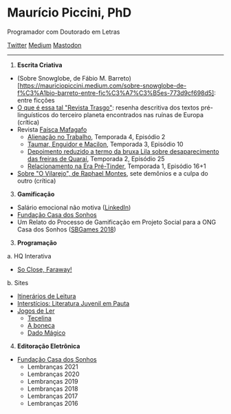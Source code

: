 # Maurício Piccini, PhD

Programador com Doutorado em Letras

[Twitter](http://twitter.com/mauriciopiccini) [Medium](https://mauriciopiccini.medium.com) [Mastodon](https://mastodon.social/@mauriciopiccini)

---

1. **Escrita Criativa**
-  (Sobre Snowglobe, de Fábio M. Barreto)[https://mauriciopiccini.medium.com/sobre-snowglobe-de-f%C3%A1bio-barreto-entre-fic%C3%A7%C3%B5es-773d9cf698d5]: entre ficções 
- [O que é essa tal "Revista Trasgo"](https://mauriciopiccini.medium.com/o-que-é-essa-tal-revista-trasgo-resenha-descritiva-dos-textos-pré-linguísticos-do-terceiro-planeta-5ed60a9ae223): resenha descritiva dos textos pré- linguísticos do terceiro planeta encontrados nas ruínas de Europa (crítica)
- Revista [Faísca Mafagafo](https://mafagaforevista.com.br)
  - [Alienação no Trabalho](https://mailchi.mp/mafagaforevista/faiscat4e02), Temporada 4, Episódio 2
  - [Taumar, Enguidor e Macilon](https://mailchi.mp/c834dfaf9c47/faiscat3e10), Temporada 3, Episódio 10
  - [Depoimento reduzido a termo da bruxa Lila sobre desaparecimento das freiras de Quaraí](https://mailchi.mp/f0d75c179a09/faiscat2e25), Temporada 2, Episódio 25
  - [Relacionamento na Era Pré-Tinder](https://mailchi.mp/mafagaforevista/faiscat5e16mais1), Temporada 1, Episódio 16+1
- [Sobre "O Vilarejo", de Raphael Montes](http://mauriciopiccini.medium.com/sobre-o-vilarejo-de-raphael-montes-sete-demonios-e-a-culpa-do-outro-8fad4c7f975d), sete demônios e a culpa do outro (crítica)
3. **Gamificação**
- Salário emocional não motiva ([LinkedIn](https://www.linkedin.com/pulse/salário-emocional-não-motiva-maurício-piccini/))
- [Fundação Casa dos Sonhos](http://fundacaocasadossonhos.com)
- Um Relato do Processo de Gamificação em Projeto Social para a ONG Casa dos Sonhos ([SBGames 2018](https://www.sbgames.org/sbgames2018/files/papers/EducacaoShort/188272.pdf))

3. **Programação**

a. HQ Interativa

- [So Close, Faraway!](https://augustopaim.com.br/pt/hq-reportagem-so-close-faraway/)

b. Sites

- [Itinerários de Leitura](http://itinerariosdeleitura.com.br)
- [Interstícios: Literatura Juvenil em Pauta](http://literaturajuvenilempauta)
- [Jogos de Ler](http://jogosdeler.com.br)
  - [Tecelina](http://jogosdeler.com.br/tecelina)
  - [A boneca](http://jogosdeler.com.br/aboneca)
  - [Dado Mágico](http://jogosdeler.com.br/dadomagico)

4. **Editoração Eletrônica**

- [Fundação Casa dos Sonhos](https://fundacaocasadossonhos.com)
  - Lembranças 2021
  - Lembranças 2020
  - Lembranças 2019
  - Lembranças 2018
  - Lembranças 2017
  - Lembranças 2016

